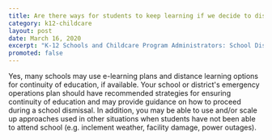 ```yaml
---
title: Are there ways for students to keep learning if we decide to dismiss schools?
category: k12-childcare
layout: post
date: March 16, 2020
excerpt: "K-12 Schools and Childcare Program Administrators: School Dismissals"
promoted: false
---
```


Yes, many schools may use e-learning plans and distance learning options for continuity of education, if available. Your school or district's emergency operations plan should have recommended strategies for ensuring continuity of education and may provide guidance on how to proceed during a school dismissal. In addition, you may be able to use and/or scale up approaches used in other situations when students have not been able to attend school (e.g. inclement weather, facility damage, power outages).
